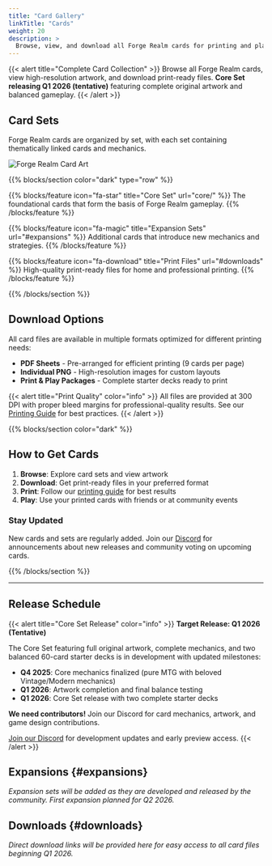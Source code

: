 ```yaml
---
title: "Card Gallery"
linkTitle: "Cards"
weight: 20
description: >
  Browse, view, and download all Forge Realm cards for printing and play.
---
```


<div class="mt-4"></div>

{{< alert title="Complete Card Collection" >}}
Browse all Forge Realm cards, view high-resolution artwork, and download print-ready files. **Core Set releasing Q1 2026 (tentative)** featuring complete original artwork and balanced gameplay.
{{< /alert >}}

<div class="row align-items-center my-4">
  <div class="col-md-8">
    <h2>Card Sets</h2>
    <p class="lead">Forge Realm cards are organized by set, with each set containing thematically linked cards and mechanics.</p>
  </div>
  <div class="col-md-4 text-center">
    <img src="/images/forge-realm-alt-square.webp" alt="Forge Realm Card Art" style="max-width: 200px; height: auto;" class="img-fluid rounded">
  </div>
</div>

{{% blocks/section color="dark" type="row" %}}

{{% blocks/feature icon="fa-star" title="Core Set" url="core/" %}}
The foundational cards that form the basis of Forge Realm gameplay.
{{% /blocks/feature %}}

{{% blocks/feature icon="fa-magic" title="Expansion Sets" url="#expansions" %}}
Additional cards that introduce new mechanics and strategies.
{{% /blocks/feature %}}

{{% blocks/feature icon="fa-download" title="Print Files" url="#downloads" %}}
High-quality print-ready files for home and professional printing.
{{% /blocks/feature %}}

{{% /blocks/section %}}

## Download Options

All card files are available in multiple formats optimized for different printing needs:

- **PDF Sheets** - Pre-arranged for efficient printing (9 cards per page)
- **Individual PNG** - High-resolution images for custom layouts
- **Print & Play Packages** - Complete starter decks ready to print

{{< alert title="Print Quality" color="info" >}}
All files are provided at 300 DPI with proper bleed margins for professional-quality results. See our [Printing Guide](/docs/printing/home-printing-guide/) for best practices.
{{< /alert >}}

{{% blocks/section color="dark" %}}

## How to Get Cards

1. **Browse**: Explore card sets and view artwork
2. **Download**: Get print-ready files in your preferred format
3. **Print**: Follow our [printing guide](/docs/printing/home-printing-guide/) for best results  
4. **Play**: Use your printed cards with friends or at community events

### Stay Updated

New cards and sets are regularly added. Join our [Discord](https://discord.gg/KQTY8DfY) for announcements about new releases and community voting on upcoming cards.

{{% /blocks/section %}}

---

## Release Schedule

{{< alert title="Core Set Release" color="info" >}}
**Target Release: Q1 2026 (Tentative)**

The Core Set featuring full original artwork, complete mechanics, and two balanced 60-card starter decks is in development with updated milestones:

- **Q4 2025**: Core mechanics finalized (pure MTG with beloved Vintage/Modern mechanics)
- **Q1 2026**: Artwork completion and final balance testing
- **Q1 2026**: Core Set release with two complete starter decks

**We need contributors!** Join our Discord for card mechanics, artwork, and game design contributions.

[Join our Discord](https://discord.gg/KQTY8DfY) for development updates and early preview access.
{{< /alert >}}

## Expansions {#expansions}

*Expansion sets will be added as they are developed and released by the community. First expansion planned for Q2 2026.*

## Downloads {#downloads}

*Direct download links will be provided here for easy access to all card files beginning Q1 2026.*

